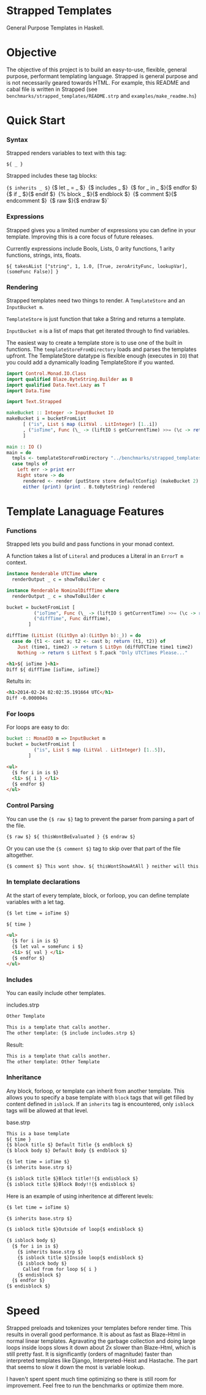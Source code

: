 Strapped Templates
=================

General Purpose Templates in Haskell.

Objective
=========

The objective of this project is to build an easy-to-use, flexible, general purpose, performant templating language. Strapped is general purpose and is not necessarily geared towards HTML. For example, this README and cabal file is written in Strapped (see `benchmarks/strapped_templates/README.strp` and `examples/make_readme.hs`)

Quick Start
===========

### Syntax
Strapped renders variables to text with this tag:

`${ _ }`


Strapped includes these tag blocks:

 `{$ inherits _ $}` {$ let _ = _ $}` `{$ includes _ $}` `{$ for _ in _ $}{$ endfor $}` `{$ if _ $}{$ endif $}` `{% block _ $}{$ endblock $}` `{$ comment $}{$ endcomment $}` `{$ raw $}{$ endraw $}`

### Expressions
Strapped gives you a limited number of expressions you can define in your template. Improving this is a core focus of future releases.

Currently expressions include Bools, Lists, 0 arity functions, 1 arity functions, strings, ints, floats. 


```
${ takesAList ["string", 1, 1.0, [True, zeroArityFunc, lookupVar], (someFunc False)] }
```


### Rendering

Strapped templates need two things to render. A `TemplateStore` and an `InputBucket m`. 

`TemplateStore` is just function that take a String and returns a template.

`InputBucket m` is a list of maps that get iterated through to find variables.

The easiest way to create a template store is to use one of the built in functions. The `templateStoreFromDirectory` loads and parses the templates upfront. The TemplateStore datatype is flexible enough (executes in `IO`) that you could add a dynamically loading TemplateStore if you wanted.

```haskell
import Control.Monad.IO.Class
import qualified Blaze.ByteString.Builder as B
import qualified Data.Text.Lazy as T
import Data.Time

import Text.Strapped

makeBucket :: Integer -> InputBucket IO
makeBucket i = bucketFromList 
      [ ("is", List $ map (LitVal . LitInteger) [1..i])
      , ("ioTime", Func (\_ -> (liftIO $ getCurrentTime) >>= (\c -> return $ LitText $ T.pack $ show c)))
      ]

main :: IO ()
main = do
  tmpls <- templateStoreFromDirectory "../benchmarks/strapped_templates" ".strp"
  case tmpls of
    Left err -> print err
    Right store -> do
      rendered <- render (putStore store defaultConfig) (makeBucket 2) "base_simple.strp"
      either (print) (print . B.toByteString) rendered
```

Template Lanaguage Features
===========================

### Functions
Strapped lets you build and pass functions in your monad context.

A function takes a list of `Literal` and produces a Literal in an `ErrorT m` context.


```haskell
instance Renderable UTCTime where
  renderOutput _ c = showToBuilder c

instance Renderable NominalDiffTime where
  renderOutput _ c = showToBuilder c

bucket = bucketFromList [
          ("ioTime", Func (\_ -> (liftIO $ getCurrentTime) >>= (\c -> return $ LitDyn $ c) )),
          ("diffTime", Func diffTime),
        ]

diffTime (LitList ((LitDyn a):(LitDyn b):_)) = do
  case do {t1 <- cast a; t2 <- cast b; return (t1, t2)} of
    Just (time1, time2) -> return $ LitDyn (diffUTCTime time1 time2)
    Nothing -> return $ LitText $ T.pack "Only UTCTimes Please..."
```


```html
<h1>${ ioTime }<h1>
Diff ${ diffTime [ioTime, ioTime]}
```


Retults in:

```html
<h1>2014-02-24 02:02:35.191664 UTC</h1>
Diff -0.000004s
```

### For loops

For loops are easy to do:

```haskell 
bucket :: MonadIO m => InputBucket m
bucket = bucketFromList [
          ("is", List $ map (LitVal . LitInteger) [1..5]),
        ]
```


```html
<ul>
  {$ for i in is $}
  <li> ${ i } </li>
  {$ endfor $}
</ul>
```



### Control Parsing

You can use the `{$ raw $}` tag to prevent the parser from parsing a part of the file.


```html
{$ raw $} ${ thisWontBeEvaluated } {$ endraw $}
```


Or you can use the `{$ comment $}` tag to skip over that part of the file altogether.


```html
{$ comment $} This wont show. ${ thisWontShowAtAll } neither will this. {$ endcomment $}
```




### In template declarations

At the start of every template, block, or forloop, you can define template variables with a let tag.


```html
{$ let time = ioTime $}

${ time }

<ul>
  {$ for i in is $}
  {$ let val = someFunc i $}
  <li> ${ val } </li>
  {$ endfor $}
</ul>
```



### Includes

You can easily include other templates.

includes.strp
```html 
Other Template
```


```html
This is a template that calls another.
The other template: {$ include includes.strp $}
```


Result:

```html
This is a template that calls another.
The other template: Other Template
```


### Inheritance

Any block, forloop, or template can inherit from another template. This allows you to specify a base template with `block` tags that will get filled by content defined in `isblock`. If an `inherits` tag is encountered, only `isblock` tags will be allowed at that level. 


base.strp
```html
This is a base template
${ time }
{$ block title $} Default Title {$ endblock $}
{$ block body $} Default Body {$ endblock $}
```



```html
{$ let time = ioTime $}
{$ inherits base.strp $}

{$ isblock title $}Block title!!{$ endisblock $}
{$ isblock title $}Block Body!!{$ endisblock $}
```


Here is an example of using inheritence at different levels:


```html
{$ let time = ioTime $}

{$ inherits base.strp $}

{$ isblock title $}Outside of loop{$ endisblock $}

{$ isblock body $}
  {$ for i in is $}
    {$ inherits base.strp $}
    {$ isblock title $}Inside loop{$ endisblock $}
    {$ isblock body $}
      Called from for loop ${ i }
    {$ endisblock $}
  {$ endfor $}
{$ endisblock $}
```


Speed
=====

Strapped preloads and tokenizes your templates before render time. This results in overall good performance. It is about as fast as Blaze-Html in normal linear templates. Agravating the garbage collection and doing large loops inside loops slows it down about 2x slower than Blaze-Html, which is still pretty fast. It is significantly (orders of magnitude) faster than interpreted templates like Django, Interpreted-Heist and Hastache. The part that seems to slow it down the most is variable lookup.

I haven't spent spent much time optimizing so there is still room for improvement. Feel free to run the benchmarks or optimize them more.
